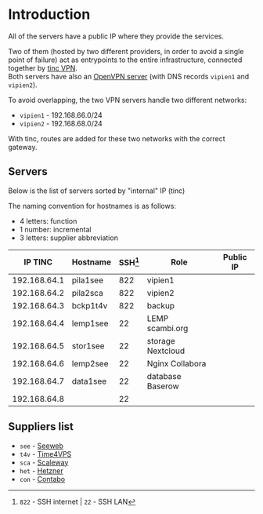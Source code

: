 # Introduction

All of the servers have a public IP where they provide the services.

Two of them (hosted by two different providers, in order to avoid a single point of failure) act as entrypoints to the entire infrastructure, connected together by [tinc VPN](https://tinc-vpn.org 'tinc official website').  
Both servers have also an [OpenVPN server](https://openvpn.net/access-server 'Access Server | OpenVPN') (with DNS records `vipien1` and `vipien2`).

To avoid overlapping, the two VPN servers handle two different networks:

- `vipien1` - 192.168.66.0/24
- `vipien2` - 192.168.68.0/24

With tinc, routes are added for these two networks with the correct gateway.

## Servers

Below is the list of servers sorted by "internal" IP (tinc)

The naming convention for hostnames is as follows:

- 4 letters: function
- 1 number: incremental
- 3 letters: supplier abbreviation

| IP TINC      | Hostname | SSH[^1] | Role                  | Public IP |
| ------------ | -------- | ------- | --------------------- | --------- |
| 192.168.64.1 | pila1see | 822     | vipien1               |           |
| 192.168.64.2 | pila2sca | 822     | vipien2               |           |
| 192.168.64.3 | bckp1t4v | 822     | backup                |           |
| 192.168.64.4 | lemp1see | 22      | LEMP scambi.org       |           |
| 192.168.64.5 | stor1see | 22      | storage Nextcloud     |           |
| 192.168.64.6 | lemp2see | 22      | Nginx Collabora       |           |
| 192.168.64.7 | data1see | 22      | database Baserow      |           |
| 192.168.64.8 |          | 22      |                       |           |

## Suppliers list

- `see` - [Seeweb](https://seeweb.it)
- `t4v` - [Time4VPS](https://time4vps.com)
- `sca` - [Scaleway](https://scaleway.com)
- `het` - [Hetzner](https://hetzner.com)
- `con` - [Contabo](https://contabo.com)

[^1]: `822` - SSH internet | `22` - SSH LAN
